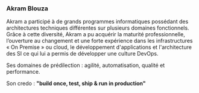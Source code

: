 
### Akram Blouza

Akram a participé à de grands programmes informatiques possédant des architectures techniques différentes sur plusieurs domaines fonctionnels.
Grâce à cette diversité, Akram a pu acquérir la maturité professionnelle, l’ouverture au changement et une forte expérience dans les infrastructures « On Premise » ou cloud, le développement d'applications et l'architecture des SI ce qui lui a permis de développer une culture DevOps.
 
Ses domaines de prédilection : agilité, automatisation, qualité et performance.

Son credo : **"build once, test, ship & run in production"**
